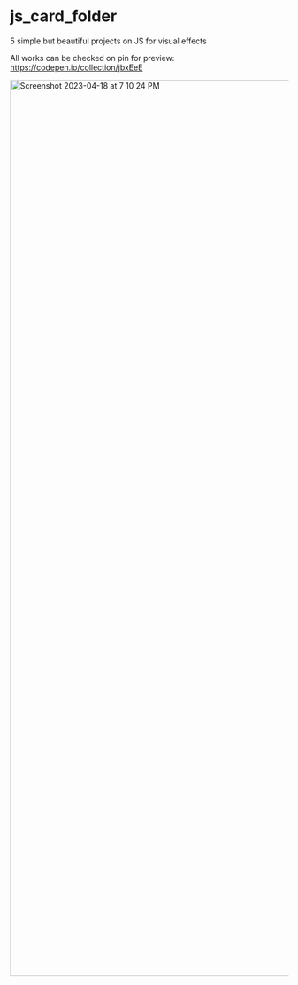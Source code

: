 # js_card_folder
5 simple but beautiful projects on JS for visual effects

All works can be checked on pin for preview:
https://codepen.io/collection/jbxEeE

<img width="1619" alt="Screenshot 2023-04-18 at 7 10 24 PM" src="https://user-images.githubusercontent.com/78704791/232745668-f28c24bd-52d8-4a6e-9d83-f01fe142e950.png">
